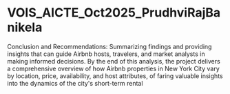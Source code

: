 # VOIS_AICTE_Oct2025_PrudhviRajBanikela
Conclusion and Recommendations: Summarizing findings and providing insights that can guide Airbnb hosts, travelers, and market analysts in making informed decisions. By the end of this analysis, the project delivers a comprehensive overview of how Airbnb properties in New York City vary by location, price, availability, and host attributes, of faring valuable insights into the dynamics of the city's short-term rental
